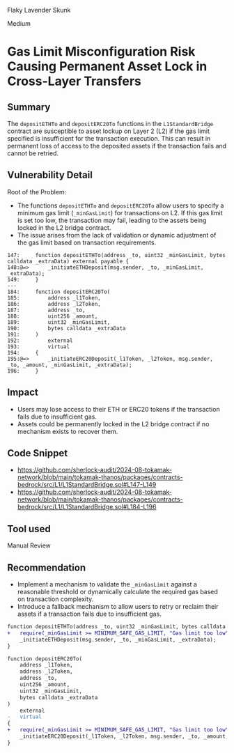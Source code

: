 Flaky Lavender Skunk

Medium

# Gas Limit Misconfiguration Risk Causing Permanent Asset Lock in Cross-Layer Transfers

## Summary
The `depositETHTo` and `depositERC20To` functions in the `L1StandardBridge` contract are susceptible to asset lockup on Layer 2 (L2) if the gas limit specified is insufficient for the transaction execution. This can result in permanent loss of access to the deposited assets if the transaction fails and cannot be retried.

## Vulnerability Detail
Root of the Problem:
- The functions `depositETHTo` and `depositERC20To` allow users to specify a minimum gas limit (`_minGasLimit`) for transactions on L2. If this gas limit is set too low, the transaction may fail, leading to the assets being locked in the L2 bridge contract.
- The issue arises from the lack of validation or dynamic adjustment of the gas limit based on transaction requirements.
```solidity
147:     function depositETHTo(address _to, uint32 _minGasLimit, bytes calldata _extraData) external payable {
148:@=>      _initiateETHDeposit(msg.sender, _to, _minGasLimit, _extraData);
149:     }
---
184:     function depositERC20To(
185:         address _l1Token,
186:         address _l2Token,
187:         address _to,
188:         uint256 _amount,
189:         uint32 _minGasLimit,
190:         bytes calldata _extraData
191:     )
192:         external
193:         virtual
194:     {
195:@=>      _initiateERC20Deposit(_l1Token, _l2Token, msg.sender, _to, _amount, _minGasLimit, _extraData);
196:     }
```

## Impact
- Users may lose access to their ETH or ERC20 tokens if the transaction fails due to insufficient gas.
- Assets could be permanently locked in the L2 bridge contract if no mechanism exists to recover them.

## Code Snippet
- https://github.com/sherlock-audit/2024-08-tokamak-network/blob/main/tokamak-thanos/packages/contracts-bedrock/src/L1/L1StandardBridge.sol#L147-L149
- https://github.com/sherlock-audit/2024-08-tokamak-network/blob/main/tokamak-thanos/packages/contracts-bedrock/src/L1/L1StandardBridge.sol#L184-L196

## Tool used

Manual Review

## Recommendation
- Implement a mechanism to validate the `_minGasLimit` against a reasonable threshold or dynamically calculate the required gas based on transaction complexity.
- Introduce a fallback mechanism to allow users to retry or reclaim their assets if a transaction fails due to insufficient gas.
```diff
function depositETHTo(address _to, uint32 _minGasLimit, bytes calldata _extraData) external payable {
+   require(_minGasLimit >= MINIMUM_SAFE_GAS_LIMIT, "Gas limit too low");
    _initiateETHDeposit(msg.sender, _to, _minGasLimit, _extraData);
}

function depositERC20To(
    address _l1Token,
    address _l2Token,
    address _to,
    uint256 _amount,
    uint32 _minGasLimit,
    bytes calldata _extraData
)
    external
-   virtual
{
+   require(_minGasLimit >= MINIMUM_SAFE_GAS_LIMIT, "Gas limit too low");
    _initiateERC20Deposit(_l1Token, _l2Token, msg.sender, _to, _amount, _minGasLimit, _extraData);
}
```